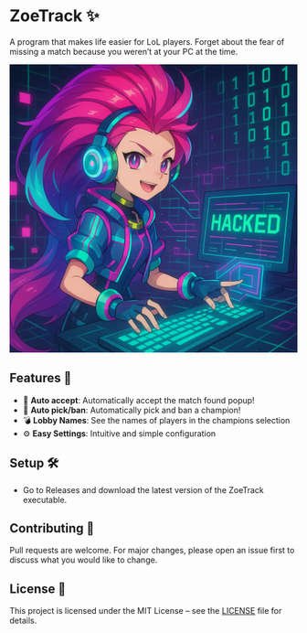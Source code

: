 # ZoeTrack ✨

A program that makes life easier for LoL players. Forget about the fear of missing a match because you weren’t at your PC at the time.

![Screenshot](src/assets/ZoeTrack-Image.png)

## Features 🎉

- 🌟 **Auto accept**: Automatically accept the match found popup!
- 📌 **Auto pick/ban**: Automatically pick and ban a champion!
- 💣 **Lobby Names**: See the names of players in the champions selection
- ⚙️ **Easy Settings**: Intuitive and simple configuration

## Setup 🛠️

- Go to Releases and download the latest version of the ZoeTrack executable.

## Contributing 🤝

Pull requests are welcome. For major changes, please open an issue first to discuss
what you would like to change.

## License 📄

This project is licensed under the MIT License – see the [LICENSE](LICENSE) file for details.

